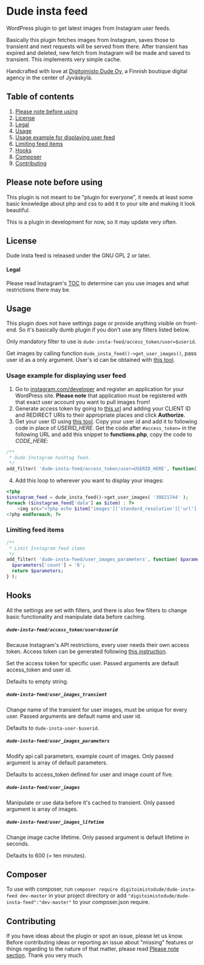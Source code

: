 # Dude insta feed
WordPress plugin to get latest images from Instagram user feeds.

Basically this plugin fetches images from Instagram, saves those to transient and next requests will be served from there. After transient has expired and deleted, new fetch from Instagram will be made and saved to transient. This implements very simple cache.

Handcrafted with love at [Digitoimisto Dude Oy](http://dude.fi), a Finnish boutique digital agency in the center of Jyväskylä.

## Table of contents
1. [Please note before using](#please-note-before-using)
2. [License](#license)
  1. [Legal](#legal)
3. [Usage](#usage)
  1. [Usage example for displaying user feed](#usage-example-for-displaying-user-feed)
  2. [Limiting feed items](#limiting-feed-items)
4. [Hooks](#hooks)
5. [Composer](#composer)
6. [Contributing](#contributing)

## Please note before using
This plugin is not meant to be "plugin for everyone", it needs at least some basic knowledge about php and css to add it to your site and making it look beautiful.

This is a plugin in development for now, so it may update very often.

## License
Dude insta feed is released under the GNU GPL 2 or later.

#### Legal
Please read Instagram's [TOC](https://help.instagram.com/478745558852511) to determine can you use images and what restrictions there may be.

## Usage
This plugin does not have settings page or provide anything visible on front-end. So it's basically dumb plugin if you don't use any filters listed below.

Only mandatory filter to use is `dude-insta-feed/access_token/user=$userid`.

Get images by calling function `dude_insta_feed()->get_user_images()`, pass user id as a only argument. User's id can be obtained with [this tool](http://www.otzberg.net/iguserid/).

### Usage example for displaying user feed

1. Go to [instagram.com/developer](https://www.instagram.com/developer) and register an application for your WordPress site. **Please note** that application must be registered with that exact user account you want to pull images from!
2. Generate access token by going to [this url](https://instagram.com/oauth/authorize/?client_id=[CLIENT_ID_HERE]&redirect_uri=http://localhost&response_type=token) and adding your CLIENT ID and REDIRECT URIs to their appropriate places and click **Authorize**.
3. Get your user ID using [this tool](https://www.otzberg.net/iguserid/). Copy your user id and add it to following code in place of *USERID_HERE*. Get the code after `#access_token=` in the following URL and add this snippet to **functions.php**, copy the code to *CODE_HERE*:

```php
/**
 * Dude Instagram hashtag feed.
 */
add_filter( 'dude-insta-feed/access_token/user=USERID_HERE', function() { return 'ACCESS_TOKEN_HERE'; } );
```

4. Add this loop to wherever you want to display your images:

```php
<?php
$instagram_feed = dude_insta_feed()->get_user_images( '30821744' );
foreach ($instagram_feed['data'] as $item) : ?>
    <img src="<?php echo $item['images']['standard_resolution']['url']; ?>" alt="" />
<?php endforeach; ?>
```

### Limiting feed items 

```php
/**
 * Limit Instagram feed items
 */
add_filter( 'dude-insta-feed/user_images_parameters', function( $parameters ) {
  $parameters['count'] = '6';
  return $parameters;
} );
```

## Hooks

All the settings are set with filters, and there is also few filters to change basic functionality and manipulate data before caching.

##### `dude-insta-feed/access_token/user=$userid`
Because Instagram's API restrictions, every user needs their own access token. Access token can be generated following [this instruction](https://www.instagram.com/developer/authentication/).

Set the access token for specific user. Passed arguments are default access_token and user id.

Defaults to empty string.

##### `dude-insta-feed/user_images_transient`
Change name of the transient for user images, must be unique for every user. Passed arguments are default name and user id.

Defaults to `dude-insta-user-$userid`.

##### `dude-insta-feed/user_images_parameters`
Modify api call parameters, example count of images. Only passed argument is array of default parameters.

Defaults to access_token defined for user and image count of five.

##### `dude-insta-feed/user_images`
Manipulate or use data before it's cached to transient. Only passed argument is array of images.

##### `dude-insta-feed/user_images_lifetime`
Change image cache lifetime. Only passed argument is default lifetime in seconds.

Defaults to 600 (= ten minutes).

## Composer

To use with composer, run `composer require digitoimistodude/dude-insta-feed dev-master` in your project directory or add `"digitoimistodude/dude-insta-feed":"dev-master"` to your composer.json require.

## Contributing
If you have ideas about the plugin or spot an issue, please let us know. Before contributing ideas or reporting an issue about "missing" features or things regarding to the nature of that matter, please read [Please note section](#please-note-before-using). Thank you very much.
